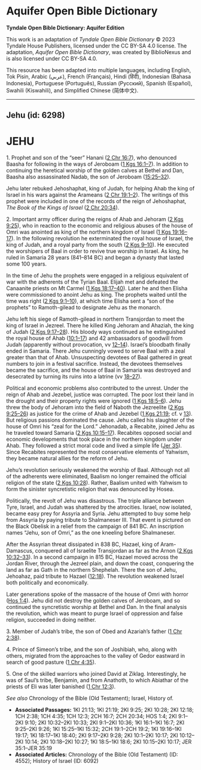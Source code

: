 # Aquifer Open Bible Dictionary

**Tyndale Open Bible Dictionary: Aquifer Edition**

This work is an adaptation of *Tyndale Open Bible Dictionary* © 2023 Tyndale House Publishers, licensed under the CC BY\-SA 4\.0 license. The adaptation, *Aquifer Open Bible Dictionary*, was created by BiblioNexus and is also licensed under CC BY\-SA 4\.0\.

This resource has been adapted into multiple languages, including English, Tok Pisin, Arabic (عربي), French (Français), Hindi (हिंदी), Indonesian (Bahasa Indonesia), Portuguese (Português), Russian (Русский), Spanish (Español), Swahili (Kiswahili), and Simplified Chinese (简体中文).



--------------------------------

## Jehu (id: 6298)

JEHU
====

1\. Prophet and son of the “seer” Hanani ([2 Chr 16:7](https://ref.ly/2Chr16:7)), who denounced Baasha for following in the ways of Jeroboam ([1 Kgs 16:1–7](https://ref.ly/1Kgs16:1-1Kgs16:7)). In addition to continuing the heretical worship of the golden calves at Bethel and Dan, Baasha also assassinated Nadab, the son of Jeroboam ([15:25–32](https://ref.ly/1Kgs15:25-1Kgs15:32)).

Jehu later rebuked Jehoshaphat, king of Judah, for helping Ahab the king of Israel in his wars against the Arameans ([2 Chr 19:1–2](https://ref.ly/2Chr19:1-2Chr19:2)). The writings of this prophet were included in one of the records of the reign of Jehoshaphat, *The Book of the Kings of Israel* ([2 Chr 20:34](https://ref.ly/2Chr20:34)).

2\. Important army officer during the reigns of Ahab and Jehoram ([2 Kgs 9:25](https://ref.ly/2Kgs9:25)), who in reaction to the economic and religious abuses of the house of Omri was anointed as king of the northern kingdom of Israel ([1 Kgs 19:16–17](https://ref.ly/1Kgs19:16-1Kgs19:17)). In the following revolution he exterminated the royal house of Israel, the king of Judah, and a royal party from the south ([2 Kgs 9–10](https://ref.ly/2Kgs9:1-2Kgs10:36)). He executed the worshipers of Baal in order to revive true worship in Israel. As king, he ruled in Samaria 28 years (841–814 BC) and began a dynasty that lasted some 100 years.

In the time of Jehu the prophets were engaged in a religious equivalent of war with the adherents of the Tyrian Baal. Elijah met and defeated the Canaanite priests on Mt Carmel ([1 Kgs 18:17–40](https://ref.ly/1Kgs18:17-1Kgs18:40)). Later he and then Elisha were commissioned to anoint Jehu as king. The prophets waited until the time was right ([2 Kgs 9:1–10](https://ref.ly/2Kgs9:1-2Kgs9:10)), at which time Elisha sent a “son of the prophets” to Ramoth\-gilead to designate Jehu as the monarch.

Jehu left his siege of Ramoth\-gilead in northern Transjordan to meet the king of Israel in Jezreel. There he killed King Jehoram and Ahaziah, the king of Judah ([2 Kgs 9:17–28](https://ref.ly/2Kgs9:17-2Kgs9:28)). His bloody ways continued as he extinguished the royal house of Ahab ([10:1–17](https://ref.ly/2Kgs10:1-2Kgs10:17)) and 42 ambassadors of goodwill from Judah (apparently without provocation, vv [12–14](https://ref.ly/2Kgs10:12-2Kgs10:14)). Israel’s bloodbath finally ended in Samaria. There Jehu cunningly vowed to serve Baal with a zeal greater than that of Ahab. Unsuspecting devotees of Baal gathered in great numbers to join in a festival sacrifice. Instead, the devotees themselves became the sacrifice, and the house of Baal in Samaria was destroyed and desecrated by turning its ruins into a latrine (vv [18–27](https://ref.ly/2Kgs10:18-2Kgs10:27)).

Political and economic problems also contributed to the unrest. Under the reign of Ahab and Jezebel, justice was corrupted. The poor lost their land in the drought and their property rights were ignored ([1 Kgs 18:5–6](https://ref.ly/1Kgs18:5-1Kgs18:6)). Jehu threw the body of Jehoram into the field of Naboth the Jezreelite ([2 Kgs 9:25–26](https://ref.ly/2Kgs9:25-2Kgs9:26)) as justice for the crime of Ahab and Jezebel ([1 Kgs 21:19](https://ref.ly/1Kgs21:19); cf. v [13](https://ref.ly/1Kgs21:13)). But religious passions dominated the cause. Jehu called his slaughter of the house of Omri his “zeal for the Lord.” Jehonadab, a Recabite, joined Jehu as he traveled toward Samaria ([2 Kgs 10:15–17](https://ref.ly/2Kgs10:15-2Kgs10:17)). Recabites opposed social and economic developments that took place in the northern kingdom under Ahab. They followed a strict moral code and lived a simple life ([Jer 35](https://ref.ly/Jer35:1-Jer35:19)). Since Recabites represented the most conservative elements of Yahwism, they became natural allies for the reform of Jehu.

Jehu’s revolution seriously weakened the worship of Baal. Although not all of the adherents were eliminated, Baalism no longer remained the official religion of the state ([2 Kgs 10:28](https://ref.ly/2Kgs10:28)). Rather, Baalism united with Yahwism to form the sinister syncretistic religion that was denounced by Hosea.

Politically, the revolt of Jehu was disastrous. The triple alliance between Tyre, Israel, and Judah was shattered by the atrocities. Israel, now isolated, became easy prey for Assyria and Syria. Jehu attempted to buy some help from Assyria by paying tribute to Shalmaneser III. That event is pictured on the Black Obelisk in a relief from the campaign of 841 BC. An inscription names “Jehu, son of Omri,” as the one kneeling before Shalmaneser.

After the Assyrian threat dissipated in 838 BC, Hazael, king of Aram\-Damascus, conquered all of Israelite Transjordan as far as the Arnon ([2 Kgs 10:32–33](https://ref.ly/2Kgs10:32-2Kgs10:33)). In a second campaign in 815 BC, Hazael moved across the Jordan River, through the Jezreel plain, and down the coast, conquering the land as far as Gath in the northern Shephelah. There the son of Jehu, Jehoahaz, paid tribute to Hazael ([12:18](https://ref.ly/2Kgs12:18)). The revolution weakened Israel both politically and economically.

Later generations spoke of the massacre of the house of Omri with horror ([Hos 1:4](https://ref.ly/Hos1:4)). Jehu did not destroy the golden calves of Jeroboam, and so continued the syncretistic worship at Bethel and Dan. In the final analysis the revolution, which was meant to purge Israel of oppression and false religion, succeeded in doing neither.

3\. Member of Judah’s tribe, the son of Obed and Azariah’s father ([1 Chr 2:38](https://ref.ly/1Chr2:38)).

4\. Prince of Simeon’s tribe, and the son of Joshibiah, who, along with others, migrated from the approaches to the valley of Gedor eastward in search of good pasture ([1 Chr 4:35](https://ref.ly/1Chr4:35)).

5\. One of the skilled warriors who joined David at Ziklag. Interestingly, he was of Saul’s tribe, Benjamin, and from Anathoth, to which Abiathar of the priests of Eli was later banished ([1 Chr 12:3](https://ref.ly/1Chr12:3)).

*See also* Chronology of the Bible (Old Testament); Israel, History of.

* **Associated Passages:** 1KI 21:13; 1KI 21:19; 2KI 9:25; 2KI 10:28; 2KI 12:18; 1CH 2:38; 1CH 4:35; 1CH 12:3; 2CH 16:7; 2CH 20:34; HOS 1:4; 2KI 9:1–2KI 9:10; 2KI 10:32–2KI 10:33; 2KI 9:1–2KI 10:36; 1KI 16:1–1KI 16:7; 2KI 9:25–2KI 9:26; 1KI 15:25–1KI 15:32; 2CH 19:1–2CH 19:2; 1KI 19:16–1KI 19:17; 1KI 18:17–1KI 18:40; 2KI 9:17–2KI 9:28; 2KI 10:1–2KI 10:17; 2KI 10:12–2KI 10:14; 2KI 10:18–2KI 10:27; 1KI 18:5–1KI 18:6; 2KI 10:15–2KI 10:17; JER 35:1–JER 35:19
* **Associated Articles:** Chronology of the Bible (Old Testament) (ID: 4552); History of Israel (ID: 6092)

